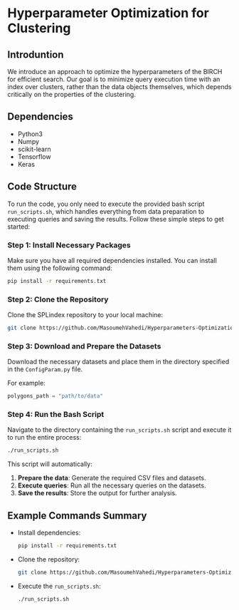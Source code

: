 # Hyperparameter Optimization for Clustering

## Introduntion

We introduce an approach to optimize the hyperparameters of the BIRCH for efficient search. Our goal is to minimize query execution time with an index over clusters, rather than the data objects themselves, which depends critically on the properties of the clustering.

## Dependencies
- Python3
- Numpy
- scikit-learn
- Tensorflow
- Keras

## Code Structure
To run the code, you only need to execute the provided bash script `run_scripts.sh`, which handles everything from data preparation to executing queries and saving the results. Follow these simple steps to get started:

### Step 1: Install Necessary Packages
Make sure you have all required dependencies installed. You can install them using the following command:
```bash
pip install -r requirements.txt
```

### Step 2: Clone the Repository
Clone the SPLindex repository to your local machine:
```bash
git clone https://github.com/MasoumehVahedi/Hyperparameters-Optimization
```

### Step 3: Download and Prepare the Datasets
Download the necessary datasets and place them in the directory specified in the `ConfigParam.py` file.

For example:
```python
polygons_path = "path/to/data"
```

### Step 4: Run the Bash Script
Navigate to the directory containing the `run_scripts.sh` script and execute it to run the entire process:
```bash
./run_scripts.sh
```

This script will automatically:
1. **Prepare the data**: Generate the required CSV files and datasets.
2. **Execute queries**: Run all the necessary queries on the datasets.
3. **Save the results**: Store the output for further analysis.

## Example Commands Summary
- Install dependencies:
  ```bash
  pip install -r requirements.txt
  ```
- Clone the repository:
  ```bash
  git clone https://github.com/MasoumehVahedi/Hyperparameters-Optimization
  ```
- Execute the `run_scripts.sh`:
  ```bash
  ./run_scripts.sh
  ```


